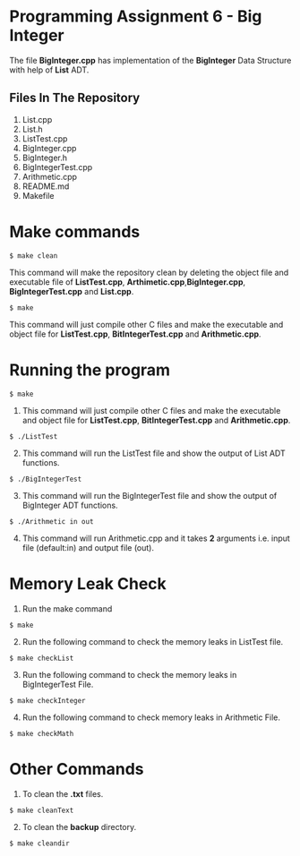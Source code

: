 # Programming Assignment 6 - Big Integer

The file **BigInteger.cpp** has implementation of the **BigInteger** Data Structure with help of **List** ADT.

## Files In The Repository

1. List.cpp
2. List.h
3. ListTest.cpp
4. BigInteger.cpp
5. BigInteger.h
6. BigIntegerTest.cpp
7. Arithmetic.cpp
8. README.md
9. Makefile

# Make commands
```
$ make clean
```
This command will make the repository clean by deleting the object file and executable file of **ListTest.cpp**, **Arthimetic.cpp**,**BigInteger.cpp**, **BigIntegerTest.cpp** and **List.cpp**.


```
$ make
```

This command will just compile other C files and make the executable and object file for **ListTest.cpp**, **BitIntegerTest.cpp** and **Arithmetic.cpp**.

# Running the program

```
$ make
```

1. This command will just compile other C files and make the executable and object file for **ListTest.cpp**, **BitIntegerTest.cpp** and **Arithmetic.cpp**.

```
$ ./ListTest
```

2. This command will run the ListTest file and show the output of List ADT functions.

```
$ ./BigIntegerTest
```

3. This command will run the BigIntegerTest file and show the output of BigInteger ADT functions.

```
$ ./Arithmetic in out
```

4. This command will run Arithmetic.cpp and it takes **2** arguments i.e. input file (default:in) and output file (out).


# Memory Leak Check

1. Run the make command

```
$ make
```

2. Run the following command to check the memory leaks in ListTest file.

```
$ make checkList
```

3. Run the following command to check the memory leaks in BigIntegerTest File.

```
$ make checkInteger
```

4. Run the following command to check memory leaks in Arithmetic File.

```
$ make checkMath
```

# Other Commands

1. To clean the **.txt** files.

```
$ make cleanText
```

2. To clean the **backup** directory.

```
$ make cleandir
```
